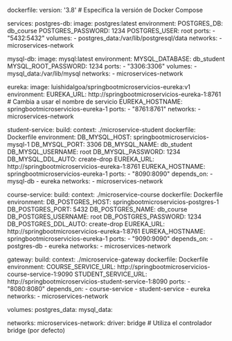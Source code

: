 dockerfile:
version: '3.8'  # Especifica la versión de Docker Compose

services:
  postgres-db:
    image: postgres:latest
    environment:
      POSTGRES_DB: db_course
      POSTGRES_PASSWORD: 1234
      POSTGRES_USER: root
    ports:
      - "5432:5432"
    volumes:
      - postgres_data:/var/lib/postgresql/data
    networks:
      - microservices-network

  mysql-db:
    image: mysql:latest
    environment:
      MYSQL_DATABASE: db_student
      MYSQL_ROOT_PASSWORD: 1234
    ports:
      - "3306:3306"
    volumes:
      - mysql_data:/var/lib/mysql
    networks:
      - microservices-network

  eureka:
    image: luishidalgoa/springbootmicroservicios-eureka:v1
    environment:
      EUREKA_URL: http://springbootmicroservicios-eureka-1:8761  # Cambia a usar el nombre de servicio
      EUREKA_HOSTNAME: springbootmicroservicios-eureka-1
    ports:
      - "8761:8761"
    networks:
      - microservices-network

  student-service:
    build:
      context: ./microservice-student
      dockerfile: Dockerfile
    environment:
      DB_MYSQL_HOST: springbootmicroservicios-mysql-1
      DB_MYSQL_PORT: 3306
      DB_MYSQL_NAME: db_student
      DB_MYSQL_USERNAME: root
      DB_MYSQL_PASSWORD: 1234
      DB_MYSQL_DDL_AUTO: create-drop
      EUREKA_URL: http://springbootmicroservicios-eureka-1:8761
      EUREKA_HOSTNAME: springbootmicroservicios-eureka-1
    ports:
      - "8090:8090"
    depends_on:
      - mysql-db
      - eureka
    networks:
      - microservices-network

  course-service:
    build:
      context: ./microservice-course
      dockerfile: Dockerfile
    environment:
      DB_POSTGRES_HOST: springbootmicroservicios-postgres-1
      DB_POSTGRES_PORT: 5432
      DB_POSTGRES_NAME: db_course
      DB_POSTGRES_USERNAME: root
      DB_POSTGRES_PASSWORD: 1234
      DB_POSTGRES_DDL_AUTO: create-drop
      EUREKA_URL: http://springbootmicroservicios-eureka-1:8761
      EUREKA_HOSTNAME: springbootmicroservicios-eureka-1
    ports:
      - "9090:9090"
    depends_on:
      - postgres-db
      - eureka
    networks:
      - microservices-network

  gateway:
    build:
      context: ./microservice-gateway
      dockerfile: Dockerfile
    environment:
      COURSE_SERVICE_URL: http://springbootmicroservicios-course-service-1:9090
      STUDENT_SERVICE_URL: http://springbootmicroservicios-student-service-1:8090
    ports:
      - "8080:8080"
    depends_on:
      - course-service
      - student-service
      - eureka
    networks:
      - microservices-network

volumes:
  postgres_data:
  mysql_data:

networks:
  microservices-network:
    driver: bridge  # Utiliza el controlador bridge (por defecto)
